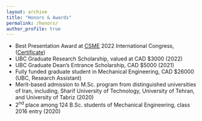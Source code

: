 ```yaml
---
layout: archive
title: "Honors & Awards"
permalink: /honors/
author_profile: true
---
```


* Best Presentation Award at [CSME](https://www.csme-scgm.ca/conferences) 2022 International Congress,
([Certificate](https://arashjkh.github.io/files/Best-Presentation-Arash-Jalil-Khabbazi.pdf))
* UBC Graduate Research Scholarship, valued at CAD $3000 (2022)
* UBC Graduate Dean’s Entrance Scholarship, CAD $5000 (2021)
* Fully funded graduate student in Mechanical Engineering, CAD $26000 (UBC, Research Assistant)
* Merit-based admission to M.Sc. program from distinguished universities of Iran, including, Sharif University of Technology, University of Tehran, and
University of Tabriz (2020)
* 2<sup>nd</sup> place among 124 B.Sc. students of Mechanical Engineering, class 2016 entry (2020)
